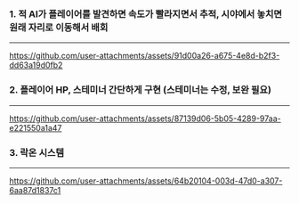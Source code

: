 ### 1. 적 AI가 플레이어를 발견하면 속도가 빨라지면서 추적, 시야에서 놓치면 원래 자리로 이동해서 배회
---
https://github.com/user-attachments/assets/91d00a26-a675-4e8d-b2f3-dd63a19d0fb2

### 2. 플레이어 HP, 스테미너 간단하게 구현 (스테미너는 수정, 보완 필요)
---
https://github.com/user-attachments/assets/87139d06-5b05-4289-97aa-e221550a1a47
### 3. 락온 시스템
---
https://github.com/user-attachments/assets/64b20104-003d-47d0-a307-6aa87d1837c1

